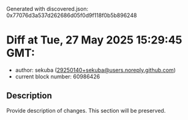 Generated with discovered.json: 0x77076d3a537d262686d05f0d9f118f0b5b896248

# Diff at Tue, 27 May 2025 15:29:45 GMT:

- author: sekuba (<29250140+sekuba@users.noreply.github.com>)
- current block number: 60986426

## Description

Provide description of changes. This section will be preserved.
